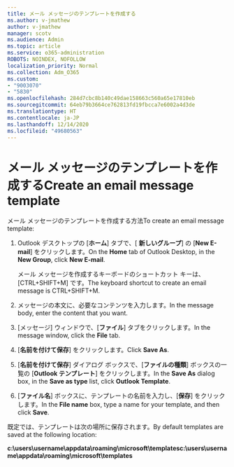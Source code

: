```yaml
---
title: メール メッセージのテンプレートを作成する
ms.author: v-jmathew
author: v-jmathew
manager: scotv
ms.audience: Admin
ms.topic: article
ms.service: o365-administration
ROBOTS: NOINDEX, NOFOLLOW
localization_priority: Normal
ms.collection: Adm_O365
ms.custom:
- "9003070"
- "5830"
ms.openlocfilehash: 284d7cbc8b140c49dae158663c560a65e17810eb
ms.sourcegitcommit: 64eb79b3664ce762813fd19fbcca7e6002a4d3de
ms.translationtype: HT
ms.contentlocale: ja-JP
ms.lasthandoff: 12/14/2020
ms.locfileid: "49680563"
---
```

# <a name="create-an-email-message-template"></a><span data-ttu-id="d5658-102">メール メッセージのテンプレートを作成する</span><span class="sxs-lookup"><span data-stu-id="d5658-102">Create an email message template</span></span>

<span data-ttu-id="d5658-103">メール メッセージのテンプレートを作成する方法</span><span class="sxs-lookup"><span data-stu-id="d5658-103">To create an email message template:</span></span>

1. <span data-ttu-id="d5658-104">Outlook デスクトップの [**ホーム**] タブで、[ **新しいグループ**] の [**New E-mail**] をクリックします。</span><span class="sxs-lookup"><span data-stu-id="d5658-104">On the **Home** tab of Outlook Desktop, in the **New Group**, click **New E-mail**.</span></span>

    <span data-ttu-id="d5658-105">メール メッセージを作成するキーボードのショートカット キーは、 [CTRL+SHIFT+M] です。</span><span class="sxs-lookup"><span data-stu-id="d5658-105">The keyboard shortcut to create an email message is CTRL+SHIFT+M.</span></span>

2. <span data-ttu-id="d5658-106">メッセージの本文に、必要なコンテンツを入力します。</span><span class="sxs-lookup"><span data-stu-id="d5658-106">In the message body, enter the content that you want.</span></span>
3. <span data-ttu-id="d5658-107">[メッセージ] ウィンドウで、[**ファイル**] タブをクリックします。</span><span class="sxs-lookup"><span data-stu-id="d5658-107">In the message window, click the **File** tab.</span></span>
4. <span data-ttu-id="d5658-108">[**名前を付けて保存**] をクリックします。</span><span class="sxs-lookup"><span data-stu-id="d5658-108">Click **Save As**.</span></span>
5. <span data-ttu-id="d5658-109">[**名前を付けて保存**] ダイアログ ボックスで、[**ファイルの種類**] ボックスの一覧の [**Outlook テンプレート**] をクリックします。</span><span class="sxs-lookup"><span data-stu-id="d5658-109">In the **Save As** dialog box, in the **Save as type** list, click **Outlook Template**.</span></span>
6. <span data-ttu-id="d5658-110">[**ファイル名**] ボックスに、テンプレートの名前を入力し、[**保存**] をクリックします。</span><span class="sxs-lookup"><span data-stu-id="d5658-110">In the **File name** box, type a name for your template, and then click **Save**.</span></span>

<span data-ttu-id="d5658-111">既定では、テンプレートは次の場所に保存されます。</span><span class="sxs-lookup"><span data-stu-id="d5658-111">By default templates are saved at the following location:</span></span>

<span data-ttu-id="d5658-112">**c:\users\username\appdata\roaming\microsoft\templates**</span><span class="sxs-lookup"><span data-stu-id="d5658-112">**c:\users\username\appdata\roaming\microsoft\templates**</span></span>
